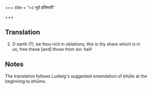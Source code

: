 +++
title = "०२ भूते हविष्मती"

+++
## Translation
2. O earth (?), be thou rich in oblations; this is thy share which is in  
us; free these \[and\] those from sin: hail!

## Notes
The translation follows Ludwig's suggested emendation of *bhū́te* at the  
beginning to *bhū́me*.
